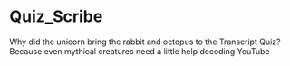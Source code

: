 # Quiz_Scribe
Why did the unicorn bring the rabbit and octopus to the Transcript Quiz? Because even mythical creatures need a little help decoding YouTube 
